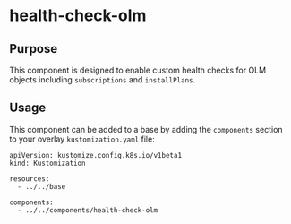 # health-check-olm

## Purpose
This component is designed to enable custom health checks for OLM objects including `subscriptions` and `installPlans`.

## Usage

This component can be added to a base by adding the `components` section to your overlay `kustomization.yaml` file:

```
apiVersion: kustomize.config.k8s.io/v1beta1
kind: Kustomization

resources:
  - ../../base

components:
  - ../../components/health-check-olm
```
